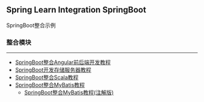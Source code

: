 Spring Learn Integration SpringBoot
---

SpringBoot整合示例

### 整合模块
---

- [SpringBoot整合Angular前后端开发教程](springboot-angular/DOC.md)
- [SpringBoot开发存储服务器教程](springboot-storage/DOC.md)
- [SpringBoot整合Scala教程](springboot-scala/DOC.md)
- [SpringBoot整合MyBatis教程](springboot-mybatis/README.md)
    - [SpringBoot整合MyBatis教程(注解版)](springboot-mybatis/mybatis-annotations/DOC.md)
